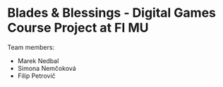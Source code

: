 Blades & Blessings - Digital Games Course Project at FI MU
==========================================================

Team members:
* Marek Nedbal
* Simona Nemčoková
* Filip Petrovič
